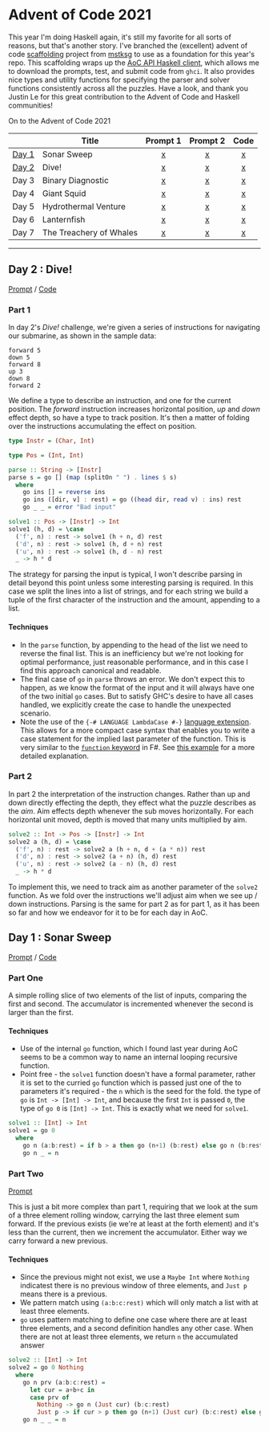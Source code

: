Advent of Code 2021
===================

This year I'm doing Haskell again, it's still my favorite for all sorts of reasons, but that's another story. I've branched the (excellent) advent of code [scaffolding](https://github.com/mstksg/advent-of-code-dev) project from [mstksg](https://github.com/mstksg) to use as a foundation for this year's repo. This scaffolding wraps up the [AoC API Haskell client](https://hackage.haskell.org/package/advent-of-code-api), which allows me to download the prompts, test, and submit code from `ghci`. It also provides nice types and utility functions for specifying the parser and solver functions consistently across all the puzzles. Have a look, and thank you Justin Le for this great contribution to the Advent of Code and Haskell communities!

On to the Advent of Code 2021

|       | Title                   | Prompt 1 | Prompt 2 | Code | 
|-------|-------------------------|:--------:|:--------:|:----:|
| [Day 1](#day-1--sonar-sweep) | Sonar Sweep   | [x](./prompt/01a.md) | [x](./prompt/01b.md) | [x](./src/AOC/Challenge/Day01.hs) |
| [Day 2](#day-2--dive) | Dive!  | [x](./prompt/02a.md) | [x](./prompt/02b.md) | [x](./src/AOC/Challenge/Day02.hs) |
| Day 3 | Binary Diagnostic       | [x](./prompt/03a.md) | [x](./prompt/03b.md) | [x](./src/AOC/Challenge/Day03.hs) |
| Day 4 | Giant Squid             | [x](./prompt/04a.md) | [x](./prompt/04b.md) | [x](./src/AOC/Challenge/Day04.hs) |
| Day 5 | Hydrothermal Venture    | [x](./prompt/05a.md) | [x](./prompt/05b.md) | [x](./src/AOC/Challenge/Day05.hs) |
| Day 6 | Lanternfish             | [x](./prompt/06a.md) | [x](./prompt/06b.md) | [x](./src/AOC/Challenge/Day06.hs) |
| Day 7 | The Treachery of Whales | [x](./prompt/06a.md) | [x](./prompt/06b.md) | [x](./src/AOC/Challenge/Day06.hs) |

---

## Day 2 : Dive!

[Prompt](./prompt/02a.md) / [Code](./src/AOC/Challenge/Day01.hs)

### Part 1
In day 2's *Dive!* challenge, we're given a series of instructions for navigating our submarine, as shown in the sample data:

```
forward 5
down 5
forward 8
up 3
down 8
forward 2
```
We define a type to describe an instruction, and one for the current position. The _forward_ instruction increases horizontal position, _up_ and _down_ effect depth, so have a type to track position. It's then a matter of folding over the instructions accumulating the effect on position.

```haskell
type Instr = (Char, Int)

type Pos = (Int, Int)

parse :: String -> [Instr]
parse s = go [] (map (splitOn " ") . lines $ s)
  where
    go ins [] = reverse ins
    go ins ([dir, v] : rest) = go ((head dir, read v) : ins) rest
    go _ _ = error "Bad input"

solve1 :: Pos -> [Instr] -> Int
solve1 (h, d) = \case
  ('f', n) : rest -> solve1 (h + n, d) rest
  ('d', n) : rest -> solve1 (h, d + n) rest
  ('u', n) : rest -> solve1 (h, d - n) rest
  _ -> h * d
```

The strategy for parsing the input is typical, I won't describe parsing in detail beyond this point unless some interesting parsing is required. In this case we split the lines into a list of strings, and for each string we build a tuple of the first character of the instruction and the amount, appending to a list. 

#### Techniques
* In the `parse` function, by appending to the head of the list we need to reverse the final list. This is an inefficiency but we're not looking for optimal performance, just reasonable performance, and in this case I find this approach canonical and readable.
* The final case of `go` in `parse` throws an error. We don't expect this to happen, as we know the format of the input and it will always have one of the two initial `go` cases. But to satisfy GHC's desire to have all cases handled, we explicitly create the case to handle the unexpected scenario.
* Note the use of the `{-# LANGUAGE LambdaCase #-}` [language extension](https://wiki.haskell.org/Language_extensions). This allows for a more compact case syntax that enables you to write a case statement for the implied last parameter of the function. This is very similar to the [`function` keyword](https://docs.microsoft.com/en-us/dotnet/fsharp/language-reference/match-expressions) in F#. See [this example](https://riptutorial.com/haskell/example/5689/lambdacase) for a more detailed explanation.

### Part 2

In part 2 the interpretation of the instruction changes. Rather than up and down directly effecting the depth, they effect what the puzzle describes as the _aim_. Aim effects depth whenever the sub moves horizontally. For each horizontal unit moved, depth is moved that many units multiplied by aim.

```haskell
solve2 :: Int -> Pos -> [Instr] -> Int
solve2 a (h, d) = \case
  ('f', n) : rest -> solve2 a (h + n, d + (a * n)) rest
  ('d', n) : rest -> solve2 (a + n) (h, d) rest
  ('u', n) : rest -> solve2 (a - n) (h, d) rest
  _ -> h * d
```
To implement this, we need to track aim as another parameter of the `solve2` function. As we fold over the instructions we'll adjust aim when we see up / down instructions. Parsing is the same for part 2 as for part 1, as it has been so far and how we endeavor for it to be for each day in AoC.

## Day 1 : Sonar Sweep

[Prompt](./prompt/01a.md) / [Code](./src/AOC/Challenge/Day01.hs)

### Part One
A simple rolling slice of two elements of the list of inputs, comparing the first and second. The
accumulator is incremented whenever the second is larger than the first. 

#### Techniques
* Use of the internal `go` function, which I found last year during AoC seems to be a common way to name an internal looping recursive function.
* Point free - the `solve1` function doesn't have a formal parameter, rather it is set to the curried `go` function which is passed just one of the to parameters it's required - the `n` which is the seed for the fold. the type of `go` is `Int -> [Int] -> Int`, and because the first `Int` is passed `0`, the type of `go 0` is `[Int] -> Int`. This is exactly what we need for `solve1`.

```haskell
solve1 :: [Int] -> Int
solve1 = go 0
  where
    go n (a:b:rest) = if b > a then go (n+1) (b:rest) else go n (b:rest)
    go n _ = n 
```

### Part Two

[Prompt](./prompt/01a.md)

This is just a bit more complex than part 1, requiring that we look at the sum of a three element rolling
window, carrying the last three element sum forward. If the previous exists (ie we're at least at the forth element) 
and it's less than the current, then we increment the accumulator. Either way we carry forward a new previous.

#### Techniques
* Since the previous might not exist, we use a `Maybe Int` where `Nothing` indicatest there is no previous window of three elements, and `Just p` means there is a previous.
* We pattern match using `(a:b:c:rest)` which will only match a list with at least three elements.
* `go` uses pattern matching to define one case where there are at least three elements, and a second definition handles any other case. When there are not at least three elements, we return `n` the accumulated answer
```haskell
solve2 :: [Int] -> Int
solve2 = go 0 Nothing
  where
    go n prv (a:b:c:rest) = 
      let cur = a+b+c in
      case prv of
        Nothing -> go n (Just cur) (b:c:rest)
        Just p -> if cur > p then go (n+1) (Just cur) (b:c:rest) else go n (Just cur) (b:c:rest)
    go n _ _ = n
```





